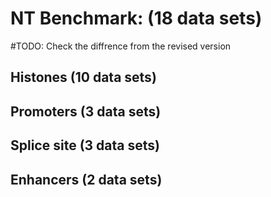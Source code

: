 # NT Benchmark: (18 data sets)
#TODO: Check the diffrence from the revised version

## Histones (10 data sets)
## Promoters (3 data sets)
## Splice site (3 data sets)
## Enhancers (2 data sets)